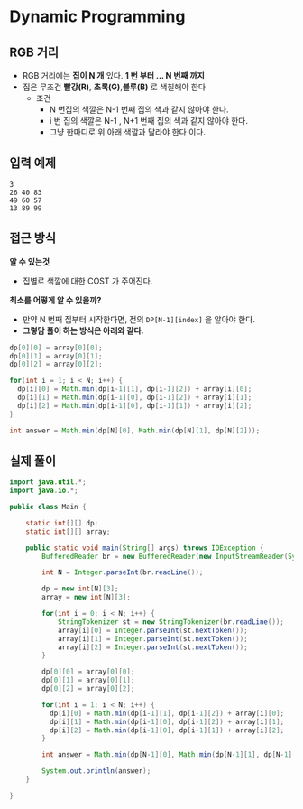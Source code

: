 # Dynamic Programming

## RGB 거리

- RGB 거리에는 **집이 N 개** 있다. **1 번 부터 ... N 번째 까지**
- 집은 무조건 **빨강(R)**, **초록(G)**,**블루(B)** 로 색칠해야 한다
  - 조건
    - N 번집의 색깔은 N-1 번째 집의 색과 같지 않아야 한다.
    - i 번 집의 색깔은 N-1 , N+1 번째 집의 색과 같지 않아야 한다.
    - 그냥 한마디로 위 아래 색깔과 달라야 한다 이다.

## 입력 예제

```
3
26 40 83
49 60 57
13 89 99
```

## 접근 방식

**알 수 있는것**

- 집별로 색깔에 대한 COST 가 주어진다.

**최소를 어떻게 알 수 있을까?**

- 만약 N 번째 집부터 시작한다면, 전의 `DP[N-1][index]` 을 알아야 한다.
- **그렇담 풀이 하는 방식은 아래와 같다.**

```java
dp[0][0] = array[0][0];
dp[0][1] = array[0][1];
dp[0][2] = array[0][2];

for(int i = 1; i < N; i++) {
  dp[i][0] = Math.min(dp[i-1][1], dp[i-1][2]) + array[i][0];
  dp[i][1] = Math.min(dp[i-1][0], dp[i-1][2]) + array[i][1];
  dp[i][2] = Math.min(dp[i-1][0], dp[i-1][1]) + array[i][2];
}

int answer = Math.min(dp[N][0], Math.min(dp[N][1], dp[N][2]));
```

## 실제 풀이

```java
import java.util.*;
import java.io.*;

public class Main {

	static int[][] dp;
	static int[][] array;

	public static void main(String[] args) throws IOException {
		BufferedReader br = new BufferedReader(new InputStreamReader(System.in));

		int N = Integer.parseInt(br.readLine());

		dp = new int[N][3];
		array = new int[N][3];

		for(int i = 0; i < N; i++) {
			StringTokenizer st = new StringTokenizer(br.readLine());
			array[i][0] = Integer.parseInt(st.nextToken());
			array[i][1] = Integer.parseInt(st.nextToken());
			array[i][2] = Integer.parseInt(st.nextToken());
		}

		dp[0][0] = array[0][0];
		dp[0][1] = array[0][1];
		dp[0][2] = array[0][2];

		for(int i = 1; i < N; i++) {
		  dp[i][0] = Math.min(dp[i-1][1], dp[i-1][2]) + array[i][0];
		  dp[i][1] = Math.min(dp[i-1][0], dp[i-1][2]) + array[i][1];
		  dp[i][2] = Math.min(dp[i-1][0], dp[i-1][1]) + array[i][2];
		}

		int answer = Math.min(dp[N-1][0], Math.min(dp[N-1][1], dp[N-1][2]));

		System.out.println(answer);
	}

}
```
